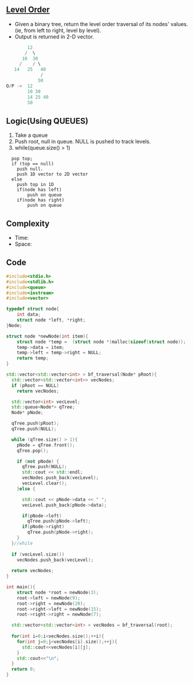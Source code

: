 ## [Level Order](https://leetcode.com/problems/binary-tree-level-order-traversal/submissions/)
- Given a binary tree, return the level order traversal of its nodes' values. (ie, from left to right, level by level).
- Output is returned in 2-D vector.
```c++
        12
       /  \
      10  30
     /    / \
   14   25   40
             /
            50
O/P ->  12 
        10 30 
        14 25 40 
        50
```
## Logic(Using QUEUES)
1. Take a queue
2. Push root, null in queue. NULL is pushed to track levels.
3. while(queue.size() > 1)
```
  pop top;
  if (top == null)
    push null.
    push 1D vector to 2D vector
  else
    push top in 1D
    if(node has left)
        push on queue
    if(node has right)
        push on queue        
```

## Complexity
- Time:
- Space:
 
## Code
```c++
#include<stdio.h>
#include<stdlib.h>
#include<queue>
#include<iostream>
#include<vector>

typedef struct node{
    int data;
    struct node *left, *right;
}Node;

struct node *newNode(int item){
    struct node *temp =  (struct node *)malloc(sizeof(struct node));
    temp->data = item;
    temp->left = temp->right = NULL;
    return temp;
}

std::vector<std::vector<int> > bf_traversal(Node* pRoot){
  std::vector<std::vector<int>> vecNodes;
  if (pRoot == NULL)
    return vecNodes;

  std::vector<int> vecLevel;
  std::queue<Node*> qTree;
  Node* pNode;

  qTree.push(pRoot);
  qTree.push(NULL);

  while (qTree.size() > 1){
    pNode = qTree.front();
    qTree.pop();

    if (not pNode) {
      qTree.push(NULL);
      std::cout << std::endl;
      vecNodes.push_back(vecLevel);
      vecLevel.clear();
    }else {

      std::cout << pNode->data << " ";
      vecLevel.push_back(pNode->data);

      if(pNode->left)
        qTree.push(pNode->left);
      if(pNode->right)
        qTree.push(pNode->right);
    }
  }//while
  
  if (vecLevel.size())
    vecNodes.push_back(vecLevel);
    
  return vecNodes;
}

int main(){
    struct node *root = newNode(3);
    root->left = newNode(9);
    root->right = newNode(20);
    root->right->left = newNode(15);
    root->right->right = newNode(7);

  std::vector<std::vector<int> > vecNodes = bf_traversal(root);
  
  for(int i=0;i<vecNodes.size();++i){
    for(int j=0;j<vecNodes[i].size();++j){
      std::cout<<vecNodes[i][j];
    }
    std::cout<<"\n";
  }
  return 0;
}     
```
